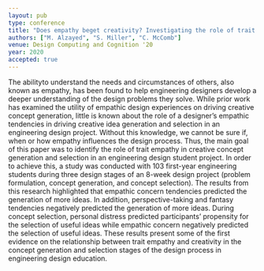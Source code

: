 ```yaml
---
layout: pub
type: conference
title: "Does empathy beget creativity? Investigating the role of trait empathy on idea generation and selection"
authors: ["M. Alzayed", "S. Miller", "C. McComb"]
venue: Design Computing and Cognition '20
year: 2020
accepted: true
---
```

The abilityto understand the needs and circumstances of others, also known as empathy, has been found to help engineering designers develop a deeper understanding of the design problems they solve. While prior work has examined the utility of empathic design experiences on driving creative concept generation, little is known about the role of a designer’s empathic tendencies in driving creative idea generation and selection in an engineering design project. Without this knowledge, we cannot be sure if, when or how empathy influences the design process. Thus, the main goal of this paper was to identify the role of trait empathy in creative concept generation and selection in an engineering design student project. In order to achieve this, a study was conducted with 103 first-year engineering students during three design stages of an 8-week design project (problem formulation, concept generation, and concept selection). The results from this research highlighted that empathic concern tendencies predicted the generation of more ideas. In addition, perspective-taking and fantasy tendencies negatively predicted the generation of more ideas. During concept selection, personal distress predicted participants’ propensity for the selection of useful ideas while empathic concern negatively predicted the selection of useful ideas. These results present some of the first evidence on the relationship between trait empathy and creativity in the concept generation and selection stages of the design process in engineering design education.
